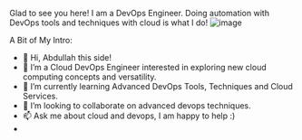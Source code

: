 Glad to see you here! 
I am a DevOps Engineer. Doing automation with DevOps tools and techniques with cloud is what I do! ![image](https://user-images.githubusercontent.com/80588413/134218629-dc6492c0-5719-44b3-ba53-64f686064a9d.png)

A Bit of My Intro:
- 👋 Hi, Abdullah this side!
- 👀 I’m a Cloud DevOps Engineer interested in exploring new cloud computing concepts and versatility. 
- 🌱 I’m currently learning Advanced DevOps Tools, Techniques and Cloud Services.
- 💞️ I’m looking to collaborate on advanced devops techniques.
- 📫 Ask me about cloud and devops, I am happy to help :)
- 
<!---
abdullah-ejaz/abdullah-ejaz is a ✨ special ✨ repository because its `README.md` (this file) appears on your GitHub profile.
You can click the Preview link to take a look at your changes.
--->
